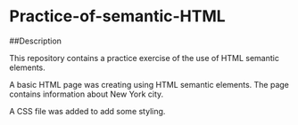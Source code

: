 # Practice-of-semantic-HTML

##Description

This repository contains a practice exercise of the use of HTML semantic elements. 

A basic HTML page was creating using HTML semantic elements. The page contains information about New York city.

A CSS file was added to add some styling.
